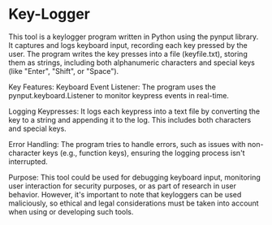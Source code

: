 # Key-Logger
This tool is a keylogger program written in Python using the pynput library. It captures and logs keyboard input, recording each key pressed by the user. The program writes the key presses into a file (keyfile.txt), storing them as strings, including both alphanumeric characters and special keys (like "Enter", "Shift", or "Space").

Key Features:
Keyboard Event Listener: The program uses the pynput.keyboard.Listener to monitor keypress events in real-time.

Logging Keypresses: It logs each keypress into a text file by converting the key to a string and appending it to the log. This includes both characters and special keys.

Error Handling: The program tries to handle errors, such as issues with non-character keys (e.g., function keys), ensuring the logging process isn't interrupted.

Purpose:
This tool could be used for debugging keyboard input, monitoring user interaction for security purposes, or as part of research in user behavior. However, it's important to note that keyloggers can be used maliciously, so ethical and legal considerations must be taken into account when using or developing such tools.
